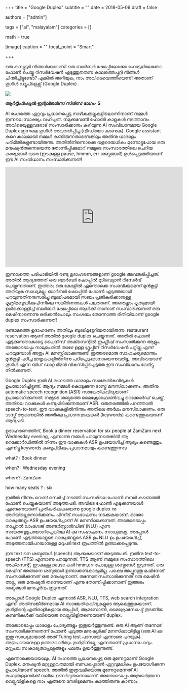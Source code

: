 +++
title = "Google Duplex"
subtitle = ""
date = 2018-05-09
draft = false

authors = ["admin"]

tags = ["ai", "malayalam"]
categories = []

math = true

[image]
  caption = ""
  focal_point = "Smart"

+++

ഒരു കമ്പ്യൂട്ടർ നിങ്ങൾക്കുവേണ്ടി ഒരു ബാർബർ ഷോപ്പിലേക്കോ ഹോട്ടലിലേക്കോ ഫോൺ ചെയ്തു റിസർവേഷൻ എടുത്തുതരുന്ന കാലത്തെപ്പറ്റി നിങ്ങൾ ചിന്തിച്ചിട്ടുണ്ടോ? എങ്കിൽ അറിയുക, നാം അവിടെയെത്തിയെന്ന്! അതാണ് ഗൂഗിൾ ഡ്യൂപ്ളെക്സ് (Google Duplex) .  

[![](https://4.bp.blogspot.com/-Zf3Sf3FC40c/WvQ8BswB7qI/AAAAAAAACrQ/CllRLs2_uTMz5yvQHd93NPzx9ZEwP_zWwCLcBGAs/s320/google-duplex.jpg)](https://4.bp.blogspot.com/-Zf3Sf3FC40c/WvQ8BswB7qI/AAAAAAAACrQ/CllRLs2_uTMz5yvQHd93NPzx9ZEwP_zWwCLcBGAs/s1600/google-duplex.jpg)

**ആർട്ടിഫിഷ്യൽ ഇന്റലിജൻസ് സീരീസ് ഭാഗം- 5**

AI രംഗത്തെ ഏറ്റവും പ്രധാനപ്പെട്ട നാഴികക്കല്ലുകളിലൊന്നിനാണ് നമ്മൾ ഇന്നലെ സാക്ഷ്യം വഹിച്ചത്. നമുക്കുവേണ്ടി ഫോൺ കാളുകൾ നടത്താനും അവിടെയുള്ളവരോട് സംസാരിക്കാനും കഴിയുന്ന AI സംവിധാനമായ Google Duplex ഇന്നലെ ഗൂഗിൾ അവതരിപ്പിച്ചു (വീഡിയോ കാണുക). Google assistant കുറെ കാലമായി നമ്മൾ കണ്ടിരുന്നതാണെങ്കിലും അതിനു ധാരാളം പരിമിതികളുണ്ടായിരുന്നു. അതിൽനിന്നൊക്കെ വളരെയധികം മുന്നോട്ടുപോയ ഒരു മനുഷ്യൻതന്നെയെന്നു തോന്നിപ്പിക്കുമാറ് നമ്മുടെ സംസാരത്തിലെ ചെറിയ കാര്യങ്ങൾ വരെ (ഇടക്കുള്ള pause, hmmm, err ശബ്ദങ്ങൾ) ഉൾപ്പെടുത്തിയാണ് ഈ AI സംവിധാനം സംസാരിക്കുന്നത്!
  
<iframe allow="autoplay; encrypted-media" allowfullscreen="" frameborder="0" height="315" src="https://www.youtube.com/embed/fBVCFcEBKLM" width="560"></iframe>   


ഇന്നലത്തെ പരിപാടിയിൽ രണ്ടു ഉദാഹരണങ്ങളാണ് google അവതരിപ്പിച്ചത്. അതിൽ ആദ്യത്തേത് ഒരു ബാർബർ ഷോപ്പിൽ മുടിവെട്ടാൻ റിസേർവ് ചെയ്യുന്നതാണ്. ഇത്തരം ഒരു കോളിൽ എന്തൊക്കെ സംഭവിക്കുമെന്ന് മുൻകൂട്ടി അറിയുക സാധ്യമല്ല. ബാർബർ ഷോപ്പിൽ ഫോൺ എടുത്തയാൾ പറയുന്നതിനനുസരിച്ചു ബുദ്ധിപരമായി സ്വയം പ്രതികരിക്കാനുള്ള കൃത്രിമബുദ്ധിക്കുപിന്നിലെ സങ്കീർണതകൾ പലതാണ്. അതെല്ലാം കൃത്യമായി ഉൾക്കൊള്ളിച്ച് ബാർബർ ഷോപ്പിലെ ആൾക്ക് തന്നോട് സംസാരിക്കുന്നത് ഒരു മെഷീനാണെന്നു ഒരിക്കൽപോലും സംശയം തോന്നാത്ത രീതിയിലാണ് google duplex സംസാരിക്കുന്നത്!

രണ്ടാമത്തെ ഉദാഹരണം അതിലും ബുദ്ധിമുട്ടേറിയതായിരുന്നു. restaurant reservation ആണ് അതിൽ google duplex ചെയ്യുന്നത്. അതിൽ ഫോൺ എടുക്കുന്നതാകാട്ടെ ചൈനീസ് അക്‌സെന്റിൽ ഇംഗ്ലീഷ് സംസാരിക്കുന്ന ആളും. അതോടൊപ്പം നാലുപേരിൽ താഴേ ഉള്ള ഗ്രൂപ്പിന് റിസർവേഷൻ പറ്റില്ല എന്ന് പറയുമ്പോൾ അതും AI മനസ്സിലാക്കുന്നുണ്ട്! ഇത്തരമൊരു സാഹചര്യമൊന്നും മുൻകൂട്ടി പഠിച്ച മാതൃകകളിൽനിന്നു പഠിച്ചെടുക്കാനായെന്നുവരില്ല. അവിടെയാണ് ഗൂഗിൾ എന്ന ബിഗ് ഡാറ്റ ഭീമൻ വികസിപ്പിച്ചെടുത്ത ഈ സംവിധാനം വേറിട്ടു നിൽക്കുന്നത്.

Google Duplex ഇൽ AI രംഗത്തെ ധാരാളം സാങ്കേതികവിദ്യകൾ ഉപയോഗിച്ചിട്ടുണ്ട്. ആദ്യം നമ്മൾ കൊടുക്കുന്ന ടാസ്ക് മനസിലാക്കണം. അതിനു automatic speech recognition (ASR) സാങ്കേതികവിദ്യയാണ് ഉപയോഗിക്കുന്നത്. നമ്മുടെ ശബ്ദത്തെ മൈക്രോഫോൺവച്ചു റെക്കോർഡ് ചെയ്ത്, അതിലെ വാക്കുകൾ കണ്ടുപിടിക്കുന്നതാണ് ASR. ഒരുതരത്തിൽ പറഞ്ഞാൽ speech-to-text. ഈ വാക്കുകളിൽനിന്നും അതിലെ അർഥം മനസിലാക്കണം. ഒരു ടാസ്ക് ആണെങ്കിൽ അതിലെ പ്രധാനവാക്കുകൾ (keywords) കണ്ടെത്തുകയാണ് ആദ്യപടി.

ഉദാഹരണത്തിന്, Book a dinner reservation for six people at ZamZam next Wednesday evening, എന്നാണു നമ്മൾ പറയുന്നതെങ്കിൽ ആ റെക്കോർഡിങ്ങിൽ നിന്നും ഈ വാക്കുകൾ ASR ഉപയോഗിച്ച് ആദ്യം കണ്ടെത്തും. എന്നിട്ടു keywords കണ്ടുപിടിക്കും.പ്രധാനമായും കണ്ടെത്തുന്നവ

what? : Book dinner

when? : Wednesday evening

where?: ZamZam

how many seats ? : six

ഇതിൽ നിന്നും വെബ് സെർച്ച് നടത്തി സംസമിലെ ഫോൺ നമ്പർ കണ്ടെത്തി ഫോൺ ചെയ്യുകയാണ് അടുത്തപടി. അവിടെ ഫോൺ എടുക്കുന്നയാൾ എങ്ങനെയാണ് പ്രതികരിക്കുകയെന്നു google duplex നു അറിയില്ലെന്നോർക്കണം. പിന്നീട് സംഭാഷണം നടക്കുകയാണ്. ഓരോ വാക്യങ്ങളും ASR ഉപയോഗിച്ചാണ് AI മനസിലാക്കുന്നത്. അതോടൊപ്പം നാച്ചുറൽ ലാംഗ്വേജ് അണ്ടർസ്റ്റാൻഡിങ് (NLU) എന്ന സങ്കേതവുമുപയോഗിച്ചെങ്കിലേ AI ക്കു സംഭാഷണം സാധ്യമാകൂ. അപ്പോൾ ഫോൺ എടുത്തയാളുടെ വാക്യങ്ങളുടെ ASR ഉം NLU ഉം ഉപയോഗിച്ച്, അടുത്തതായിപറയാനുള്ള മറുപടി text രൂപത്തിൽ ഉണ്ടാക്കപ്പെടുന്നു.

ഈ text നെ ശബ്ദങ്ങൾ (speech) ആക്കുകയാണ് അടുത്തപടി. ഇതിനു text-to-speech (TTS) എന്നാണു പറയുന്നത്. TTS ആണ് നമ്മുടെ സംസാരത്തിലെ അക്‌സെന്റ്, ഇടക്കുള്ള pause കൾ hmm,err പോലുള്ള ശബ്ദങ്ങൾ ഇടുന്നത്. ഒരു മെഷീന് അങ്ങനെ ശബ്ദങ്ങൾ ഉണ്ടാക്കണ്ടകാര്യമില്ല. പക്ഷെ അപ്പുറത്തു മഷിനോട്‌ സംസാരിക്കുന്നത് ഒരു മനുഷ്യനാണ്. തന്നോട് സംസാരിക്കുന്നത് ഒരു മെഷീൻ അല്ല, ഒരു മനുഷ്യൻ തന്നെയാണ് എന്നു തോന്നിപ്പിക്കാനാണ് ഇത്തരം ശബ്ദങ്ങൾ മനഃപൂർവം ഇടുന്നത്.

അപ്പോൾ Google Duplex എന്നാൽ ASR, NLU, TTS, web search integration എന്നീ അതിസങ്കീർണമായ AI സാങ്കേതികവിദ്യകളുടെ ആകെത്തുകയാണ്. ഗൂഗിളിന്റെ എതിരാളികളായ ആപ്പിൾ, ആമസോൺ, മൈക്രോസോഫ്ട് തുടങ്ങിയ കമ്പനികൾക്ക് വലിയൊരു വെല്ലുവിളിതന്നെയാണ് duplex.

അതോടൊപ്പം ധാരാളം ചോദ്യങ്ങളും ഇതുയർത്തുന്നുണ്ട്. ഒരു AI ആണ് തന്നോട് സംസാരിക്കുന്നതെന്ന് ഫോൺ എടുത്ത മനുഷ്യർക്ക്‌ മനസിലായിട്ടില്ല (ഒരു AI ക്കു ഇതു സാധ്യമായാൽ അത് Turing test പാസായി എന്നാണു പറയുക). അതുപറയാനുള്ള ഉത്തരവാദിത്വം ഗൂഗിളിനില്ലേ എന്നതാണ് പ്രധാനചോദ്യം. മറ്റുപല സ്വകാര്യതാപ്രശ്നങ്ങളും പലരും ഉയർത്തുന്നുണ്ട്‌.

എന്തൊക്കെയായാലും, AI രംഗത്തെ പ്രധാനപ്പെട്ട ഒരു മുന്നേറ്റമാണ് Google Duplex. മനുഷ്യൻ മറ്റുള്ളവരുമായി ബന്ധപ്പെടാൻ ഏറ്റവുമധികം ഉപയോഗിക്കുന്ന ഉപാധിയാണ് speech. അതിൽ ഇത്രവലിയൊരു മുന്നേറ്റമെന്നത് AI രംഗത്തുള്ളവർക്ക് വലിയ ഉണർവുതന്നെയാണ്. അതോടൊപ്പം അതുയർത്തുന്ന വെല്ലുവിളികളെ നാം എങ്ങനെ നേരിടുമെന്നും കാത്തിരുന്നു കാണാം.
